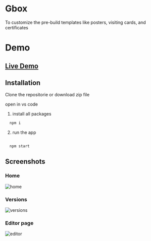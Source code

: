 
# Gbox

To customize the pre-build templates like posters, visiting cards, and certificates

# Demo
## [Live Demo](https://gbox-reactjs.netlify.app/templates/Collections/posterV2)

## Installation

Clone the repositorie or download zip file

open in vs code  

1) install all packages

```bash
  npm i 
```
2) run the app
```bash
 
  npm start
```

## Screenshots
### Home
![home](https://github.com/Dev-Yasar/Gbox/assets/68767718/9687cf22-a105-4921-a1a5-0a33e1f951cf)

### Versions
![versions](https://github.com/Dev-Yasar/Gbox/assets/68767718/10f30e45-50e0-4d2b-a733-148d21fe209f)

### Editor page
![editor](https://github.com/Dev-Yasar/Gbox/assets/68767718/c3462ab8-2015-4159-9894-cebd41c96b02)
